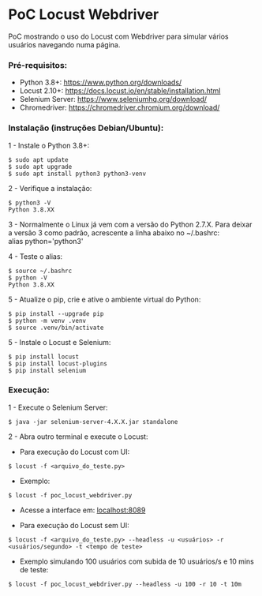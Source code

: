 # PoC Locust Webdriver

PoC mostrando o uso do Locust com Webdriver para simular vários usuários navegando numa página.


### Pré-requisitos:

- Python 3.8+: https://www.python.org/downloads/
- Locust 2.10+: https://docs.locust.io/en/stable/installation.html
- Selenium Server: https://www.seleniumhq.org/download/
- Chromedriver: https://chromedriver.chromium.org/download/


### Instalação (instruções Debian/Ubuntu):

1 - Instale o Python 3.8+:
```
$ sudo apt update
$ sudo apt upgrade
$ sudo apt install python3 python3-venv
```

2 - Verifique a instalação:
```
$ python3 -V
Python 3.8.XX
```

3 - Normalmente o Linux já vem com a versão do Python 2.7.X. Para deixar a versão 3 como padrão, acrescente a linha abaixo no ~/.bashrc:  
alias python='python3'

4 - Teste o alias:
```
$ source ~/.bashrc
$ python -V
Python 3.8.XX
```

5 - Atualize o pip, crie e ative o ambiente virtual do Python:
```
$ pip install --upgrade pip
$ python -m venv .venv
$ source .venv/bin/activate
```

5 - Instale o Locust e Selenium:
```
$ pip install locust
$ pip install locust-plugins
$ pip install selenium
```


### Execução:

1 - Execute o Selenium Server:
```
$ java -jar selenium-server-4.X.X.jar standalone
````

2 - Abra outro terminal e execute o Locust:

- Para execução do Locust com UI:
```
$ locust -f <arquivo_do_teste.py>
```
- Exemplo:
```
$ locust -f poc_locust_webdriver.py
```
- Acesse a interface em: <localhost:8089>


- Para execução do Locust sem UI:
```
$ locust -f <arquivo_do_teste.py> --headless -u <usuários> -r <usuários/segundo> -t <tempo de teste>
```
- Exemplo simulando 100 usuários com subida de 10 usuários/s e 10 mins de teste:
```
$ locust -f poc_locust_webdriver.py --headless -u 100 -r 10 -t 10m
```
